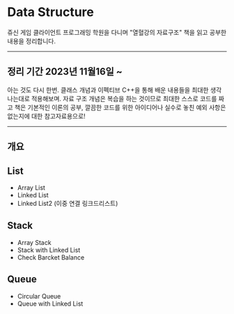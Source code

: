 # Data Structure
쥬신 게임 클라이언트 프로그래밍 학원을 다니며 "열혈강의 자료구조" 책을 읽고 공부한 내용을 정리합니다.

---

## 정리 기간 2023년 11월16일 ~
아는 것도 다시 한번. 클래스 개념과 이펙티브 C++을 통해 배운 내용들을 최대한 생각나는대로 적용해보며.
자료 구조 개념은 복습을 하는 것이므로 최대한 스스로 코드를 짜고 책은 기본적인 이론의 공부, 
깔끔한 코드를 위한 아이디어나 실수로 놓친 예외 사항은 없는지에 대한 참고자료용으로!

---

## 개요
## List

- Array List
- Linked List
- Linked List2 (이중 연결 링크드리스트)

## Stack

- Array Stack
- Stack with Linked List
- Check Barcket Balance

## Queue

- Circular Queue
- Queue with Linked List
